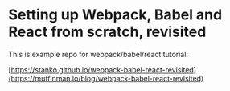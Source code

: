 # Setting up Webpack, Babel and React from scratch, revisited

This is example repo for webpack/babel/react tutorial:

[https://stanko.github.io/webpack-babel-react-revisited](https://muffinman.io/blog/webpack-babel-react-revisited)
